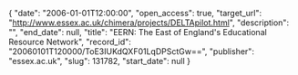 {
  "date": "2006-01-01T12:00:00", 
  "open_access": true, 
  "target_url": "http://www.essex.ac.uk/chimera/projects/DELTApilot.html", 
  "description": "", 
  "end_date": null, 
  "title": "EERN: The East of England's Educational Resource Network", 
  "record_id": "20060101T120000/ToE3IUKdQXF01LqDPSctGw==", 
  "publisher": "essex.ac.uk", 
  "slug": 131782, 
  "start_date": null
}

